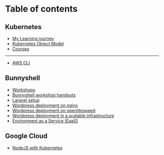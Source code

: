 # Table of contents

## Kubernetes

* [My Learning journey](README.md)
* [Kubernetes Object Model](kubernetes/kubernetes-object-model.md)
* [Courses](<README (2).md>)

***

* [AWS CLI](aws-cli.md)

## Bunnyshell

* [Workshops](<README (1).md>)
* [Bunnyshell workshop handouts](bunnyshell/master.md)
* [Laravel setup](bunnyshell/laravel.md)
* [Wordpress deployment on nginx](bunnyshell/wordpress-nginx.md)
* [Wordpress deployment on openlitespeed](bunnyshell/wordpress-openlitespeed.md)
* [Wordpress deployment in a scalable infrastructure](bunnyshell/wordpress-scalable-infrastructure.md)
* [Environment as a Service (EaaS)](bunnyshell/environment-as-a-service-eaas.md)

## Google Cloud

* [NodeJS with Kubernetes](google-cloud/nodejs-with-kubernetes.md)
